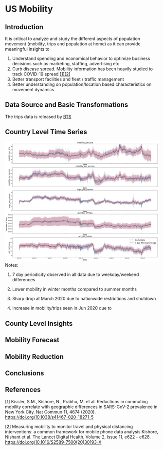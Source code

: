 ﻿# US Mobility

## Introduction

It is critical to analyze and study the different aspects of population movement (mobility, trips and population at home)
as it can provide meaningful insights to 

1.	Understand spending and economical behavior to optimize business decisions such as marketing, staffing, advertising etc.
2.	Curb disease spread. Mobility information has been heavily studied to track COVID-19 spread [[1][2]](#1#2)
3.	Better transport facilities and fleet / traffic management 
4.	Better understanding on  population/location based characteristics on movement dynamics


## Data Source and Basic Transformations
The trips data is released by [BTS](https://data.bts.gov/Research-and-Statistics/Trips-by-Distance/w96p-f2qv) 


## Country Level Time Series

![Image 1](https://github.com/swami84/US_Mobility_BTS/blob/master/Data/output/images/Metrics%20Plot%20Time%20Series.jpg)
Notes:
1. 7 day periodicity observed in all data due to weekday/weekend differences

2. Lower mobility in winter months compared to summer months

3. Sharp drop at March 2020 due to nationwide restrictions and shutdown

4. Increase in mobility/trips seen in Jun 2020 due to 

## County Level Insights


## Mobility Forecast


## Mobility Reduction



## Conclusions

## References

<a id="1">[1]</a> 
Kissler, S.M., Kishore, N., Prabhu, M. et al. Reductions in commuting mobility correlate with 
geographic differences in SARS-CoV-2 prevalence in New York City. 
Nat Commun 11, 4674 (2020). https://doi.org/10.1038/s41467-020-18271-5

<a id="2">[2]</a> 
Measuring mobility to monitor travel and physical distancing interventions: a common framework for mobile phone data analysis
Kishore, Nishant et al.
The Lancet Digital Health, Volume 2, Issue 11, e622 - e628. https://doi.org/10.1016/S2589-7500(20)30193-X